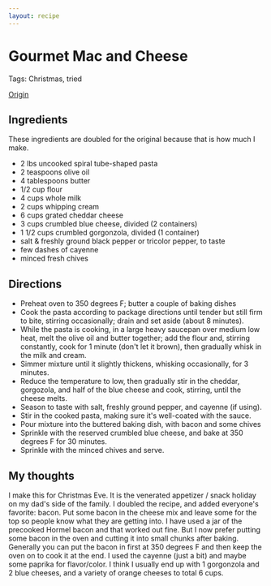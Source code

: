 ```yaml
---
layout: recipe
---
```

# Gourmet Mac and Cheese

Tags: Christmas, tried

[Origin](http://cheese.food.com/recipe/blue-onion-bistros-macaroni-and-blue-cheese-with-chives-115139)

## Ingredients

These ingredients are doubled for the original because that is how much I make.

* 2 lbs uncooked spiral tube-shaped pasta
* 2 teaspoons olive oil
* 4 tablespoons butter
* 1/2 cup flour
* 4 cups whole milk
* 2 cups whipping cream
* 6 cups grated cheddar cheese
* 3 cups crumbled blue cheese, divided (2 containers)
* 1 1/2 cups crumbled gorgonzola, divided (1 container)
* salt & freshly ground black pepper or tricolor pepper, to taste
* few dashes of cayenne
* minced fresh chives

## Directions

* Preheat oven to 350 degrees F; butter a couple of baking dishes
* Cook the pasta according to package directions until tender but still firm to
  bite, stirring occasionally; drain and set aside (about 8 minutes).
* While the pasta is cooking, in a large heavy saucepan over medium low heat,
  melt the olive oil and butter together; add the flour and, stirring
  constantly, cook for 1 minute (don't let it brown), then gradually whisk in
  the milk and cream.
* Simmer mixture until it slightly thickens, whisking occasionally, for 3
  minutes.
* Reduce the temperature to low, then gradually stir in the cheddar, gorgozola,
  and half of the blue cheese and cook, stirring, until the cheese melts.
* Season to taste with salt, freshly ground pepper, and cayenne (if using).
* Stir in the cooked pasta, making sure it's well-coated with the sauce.
* Pour mixture into the buttered baking dish, with bacon and some chives
* Sprinkle with the reserved crumbled blue cheese, and bake at 350 degrees F
  for 30 minutes.
* Sprinkle with the minced chives and serve.

## My thoughts

I make this for Christmas Eve. It is the venerated appetizer / snack holiday on
my dad's side of the family. I doubled the recipe, and added everyone's
favorite: bacon. Put some bacon in the cheese mix and leave some for the top so
people know what they are getting into. I have used a jar of the precooked
Hormel bacon and that worked out fine. But I now prefer putting some bacon in
the oven and cutting it into small chunks after baking. Generally you can put
the bacon in first at 350 degrees F and then keep the oven on to cook it at the
end. I used the cayenne (just a bit) and maybe some paprika for flavor/color. I
think I usually end up with 1 gorgonzola and 2 blue cheeses, and a variety of
orange cheeses to total 6 cups.
